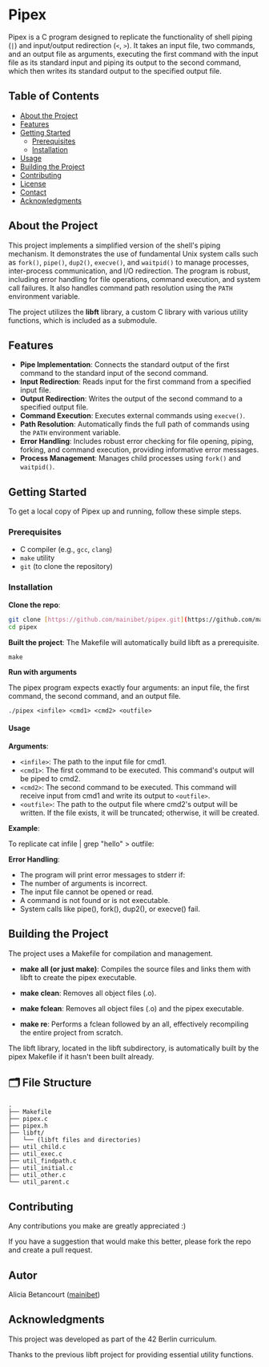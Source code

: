 # Pipex

Pipex is a C program designed to replicate the functionality of shell piping (`|`) and input/output redirection (`<`, `>`). 
It takes an input file, two commands, and an output file as arguments, executing the first command with the input file as its standard input and 
piping its output to the second command, which then writes its standard output to the specified output file.

## Table of Contents

- [About the Project](#about-the-project)
- [Features](#features)
- [Getting Started](#getting-started)
  - [Prerequisites](#prerequisites)
  - [Installation](#installation)
- [Usage](#usage)
- [Building the Project](#building-the-project)
- [Contributing](#contributing)
- [License](#license)
- [Contact](#contact)
- [Acknowledgments](#acknowledgments)

## About the Project

This project implements a simplified version of the shell's piping mechanism. It demonstrates the use of fundamental Unix system calls such as
`fork()`, `pipe()`, `dup2()`, `execve()`, and `waitpid()` to manage processes, inter-process communication, and I/O redirection. 
The program is robust, including error handling for file operations, command execution, and system call failures. 
It also handles command path resolution using the `PATH` environment variable.

The project utilizes the **libft** library, a custom C library with various utility functions, which is included as a submodule.

## Features

- **Pipe Implementation**: Connects the standard output of the first command to the standard input of the second command.
- **Input Redirection**: Reads input for the first command from a specified input file.
- **Output Redirection**: Writes the output of the second command to a specified output file.
- **Command Execution**: Executes external commands using `execve()`.
- **Path Resolution**: Automatically finds the full path of commands using the `PATH` environment variable.
- **Error Handling**: Includes robust error checking for file opening, piping, forking, and command execution, providing informative error messages.
- **Process Management**: Manages child processes using `fork()` and `waitpid()`.

## Getting Started

To get a local copy of Pipex up and running, follow these simple steps.

### Prerequisites

* C compiler (e.g., `gcc`, `clang`)
* `make` utility
* `git` (to clone the repository)

### Installation

**Clone the repo**:

```bash
git clone [https://github.com/mainibet/pipex.git](https://github.com/mainibet/pipex.git)
cd pipex
```
**Built the project**:
The Makefile will automatically build libft as a prerequisite.

```make```

**Run with arguments**

The pipex program expects exactly four arguments: an input file, the first command, the second command, and an output file.

```
./pipex <infile> <cmd1> <cmd2> <outfile>
```
#### Usage
**Arguments**:

- `<infile>`: The path to the input file for cmd1.
- `<cmd1>`: The first command to be executed. This command's output will be piped to cmd2.
- `<cmd2>`: The second command to be executed. This command will receive input from cmd1 and write its output to `<outfile>`.
- `<outfile>`: The path to the output file where cmd2's output will be written. If the file exists, it will be truncated; otherwise, it will be created.

**Example**:

To replicate cat infile | grep "hello" > outfile:

**Error Handling**:

- The program will print error messages to stderr if:
- The number of arguments is incorrect.
- The input file cannot be opened or read.
- A command is not found or is not executable.
- System calls like pipe(), fork(), dup2(), or execve() fail.

## Building the Project

The project uses a Makefile for compilation and management.

- **make all (or just make)**: Compiles the source files and links them with libft to create the pipex executable.

- **make clean**: Removes all object files (.o).

- **make fclean**: Removes all object files (.o) and the pipex executable.

- **make re**: Performs a fclean followed by an all, effectively recompiling the entire project from scratch.

The libft library, located in the libft subdirectory, is automatically built by the pipex Makefile if it hasn't been built already.

## 🗂️ File Structure
```
.
├── Makefile
├── pipex.c
├── pipex.h
├── libft/
│   └── (libft files and directories)
├── util_child.c
├── util_exec.c
├── util_findpath.c
├── util_initial.c
├── util_other.c
└── util_parent.c

```
## Contributing
Any contributions you make are greatly appreciated :)

If you have a suggestion that would make this better, please fork the repo and create a pull request.

##  Autor
Alicia Betancourt ([mainibet](https://github.com/mainibet))

## Acknowledgments
This project was developed as part of the 42 Berlin curriculum.

Thanks to the previous libft project for providing essential utility functions.



